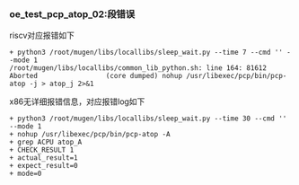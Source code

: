 ### oe_test_pcp_atop_02:段错误

riscv对应报错如下

```
+ python3 /root/mugen/libs/locallibs/sleep_wait.py --time 7 --cmd '' --mode 1
/root/mugen/libs/locallibs/common_lib_python.sh: line 164: 81612 Aborted                 (core dumped) nohup /usr/libexec/pcp/bin/pcp-atop -j > atop_j 2>&1
```

x86无详细报错信息，对应报错log如下

```
+ python3 /root/mugen/libs/locallibs/sleep_wait.py --time 30 --cmd '' --mode 1
+ nohup /usr/libexec/pcp/bin/pcp-atop -A
+ grep ACPU atop_A
+ CHECK_RESULT 1
+ actual_result=1
+ expect_result=0
+ mode=0
```


